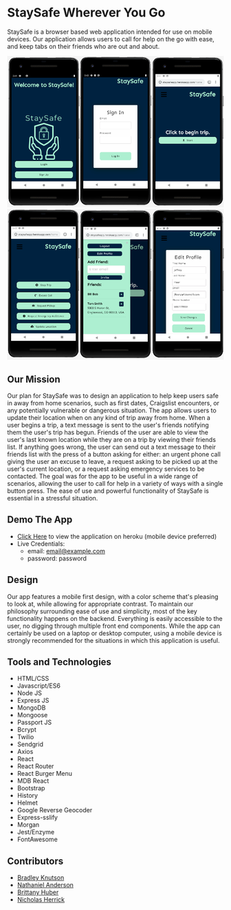 # StaySafe Wherever You Go
StaySafe is a browser based web application intended for use on mobile devices. Our application allows users to call for help on the go with ease, and keep tabs on their friends who are out and about.  

![Screenshot1](./src/assets/merge1.png)  
![Screenshot2](./src/assets/merge2.png)  

## Our Mission
Our plan for StaySafe was to design an application to help keep users safe in away from home scenarios, such as first dates, Craigslist encounters, or any potentially vulnerable or dangerous situation. The app allows users to update their location when on any kind of trip away from home. When a user begins a trip, a text message is sent to the user's friends notifying them the user's trip has begun. Friends of the user are able to view the user's last known location while they are on a trip by viewing their friends list. If anything goes wrong, the user can send out a text message to their friends list with the press of a button asking for either: an urgent phone call giving the user an excuse to leave, a request asking to be picked up at the user's current location, or a request asking emergency services to be contacted. The goal was for the app to be useful in a wide range of scenarios, allowing the user to call for help in a variety of ways with a single button press. The ease of use and powerful functionality of StaySafe is essential in a stressful situation.

## Demo The App
* [Click Here](https://staysafe.best/) to view the application on heroku (mobile device preferred)
* Live Credentials: 
    - email: email@example.com
    - password: password



## Design
Our app features a mobile first design, with a color scheme that's pleasing to look at, while allowing for appropriate contrast. To maintain our philosophy surrounding ease of use and simplicity, most of the key functionality happens on the backend. Everything is easily accessible to the user, no digging through multiple front end components. While the app can certainly be used on a laptop or desktop computer, using a mobile device is strongly recommended for the situations in which this application is useful.

## Tools and Technologies
* HTML/CSS
* Javascript/ES6
* Node JS
* Express JS
* MongoDB
* Mongoose
* Passport JS
* Bcrypt
* Twilio
* Sendgrid
* Axios
* React
* React Router
* React Burger Menu
* MDB React
* Bootstrap
* History
* Helmet
* Google Reverse Geocoder
* Express-sslify
* Morgan
* Jest/Enzyme
* FontAwesome

## Contributors
* [Bradley Knutson](https://github.com/bradleyknutson)
* [Nathaniel Anderson](https://github.com/Nathaniel-DU)
* [Brittany Huber](https://github.com/bhuber23)
* [Nicholas Herrick](https://github.com/nicholasherrick)